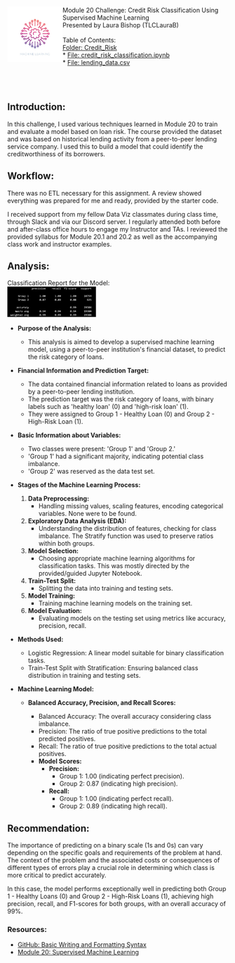 <img src="https://github.com/TLCLauraB/credit-risk-classification/blob/main/img/machine-learning-icon-linear-vector-pink-sm.jpg" alt="Vector conceptual art of a brain with computer wires done in a pink and purple motif." width=25% align=left>Module 20 Challenge: Credit Risk Classification Using Supervised Machine Learning <br/>
Presented by Laura Bishop (TLCLauraB)<br/><br/>
Table of Contents:<br/>
    [Folder: Credit_Risk](https://github.com/TLCLauraB/credit-risk-classification/tree/main/Credit_Risk)<br/>
    *    [File: credit_risk_classification.ipynb](https://github.com/TLCLauraB/credit-risk-classification/blob/main/Credit_Risk/credit_risk_classification.ipynb)<br/>
    *    [File: lending_data.csv](https://github.com/TLCLauraB/credit-risk-classification/blob/main/Credit_Risk/lending_data.csv)
<br/>
<br/>
<br/>
<br/>
## Introduction: 
In this challenge, I used various techniques learned in Module 20 to train and evaluate a model based on loan risk. The course provided the dataset and was based on historical lending activity from a peer-to-peer lending service company. I used this to build a model that could identify the creditworthiness of its borrowers. 

## Workflow:
There was no ETL necessary for this assignment. A review showed everything was prepared for me and ready, provided by the starter code.

I received support from my fellow Data Viz classmates during class time, through Slack and via our Discord server. I regularly attended both before and after-class office hours to engage my Instructor and TAs. I reviewed the provided syllabus for Module 20.1 and 20.2 as well as the accompanying class work and instructor examples.

## Analysis:
Classification Report for the Model:<br/>
<img src="https://github.com/TLCLauraB/credit-risk-classification/blob/main/img/classification_report-results.png" alt="Classification report for the model." width=40%>

- **Purpose of the Analysis:**
  - This analysis is aimed to develop a supervised machine learning model, using a peer-to-peer institution's financial dataset, to predict the risk category of loans.

- **Financial Information and Prediction Target:**
  - The data contained financial information related to loans as provided by a peer-to-peer lending institution.
  - The prediction target was the risk category of loans, with binary labels such as 'healthy loan' (0) and 'high-risk loan' (1).
  - They were assigned to Group 1 - Healthy Loan (0) and Group 2 - High-Risk Loan (1).

- **Basic Information about Variables:**
  - Two classes were present: 'Group 1' and 'Group 2.'
  - 'Group 1' had a significant majority, indicating potential class imbalance.
  - 'Group 2' was reserved as the data test set.

- **Stages of the Machine Learning Process:**
  1. **Data Preprocessing:**
     - Handling missing values, scaling features, encoding categorical variables. None were to be found.
  2. **Exploratory Data Analysis (EDA):**
     - Understanding the distribution of features, checking for class imbalance. The Stratify function was used to preserve ratios within both groups.
  3. **Model Selection:**
     - Choosing appropriate machine learning algorithms for classification tasks. This was mostly directed by the provided/guided Jupyter Notebook.
  4. **Train-Test Split:**
     - Splitting the data into training and testing sets.
  5. **Model Training:**
     - Training machine learning models on the training set.
  6. **Model Evaluation:**
     - Evaluating models on the testing set using metrics like accuracy, precision, recall.

- **Methods Used:**
  - Logistic Regression: A linear model suitable for binary classification tasks.
  - Train-Test Split with Stratification: Ensuring balanced class distribution in training and testing sets.

- **Machine Learning Model:**
   - **Balanced Accuracy, Precision, and Recall Scores:**
     * Balanced Accuracy: The overall accuracy considering class imbalance.
     * Precision: The ratio of true positive predictions to the total predicted positives.
     * Recall: The ratio of true positive predictions to the total actual positives.

     - **Model Scores:**
       * **Precision:**
         - Group 1: 1.00 (indicating perfect precision).
         - Group 2: 0.87 (indicating high precision).
       * **Recall:**
         - Group 1: 1.00 (indicating perfect recall).
         - Group 2: 0.89 (indicating high recall).

## Recommendation:
The importance of predicting on a binary scale (1s and 0s) can vary depending on the specific goals and requirements of the problem at hand. The context of the problem and the associated costs or consequences of different types of errors play a crucial role in determining which class is more critical to predict accurately.

In this case, the model performs exceptionally well in predicting both Group 1 - Healthy Loans (0)  and Group 2 - High-Risk Loans (1), achieving high precision, recall, and F1-scores for both groups, with an overall accuracy of 99%.

### Resources:
   * [GitHub: Basic Writing and Formatting Syntax](https://docs.github.com/en/get-started/writing-on-github/getting-started-with-writing-and-formatting-on-github/basic-writing-and-formatting-syntax)
   * [Module 20: Supervised Machine Learning](https://bootcampspot.instructure.com/courses/3876/pages/20-supervised-machine-learning?module_item_id=1018544)

